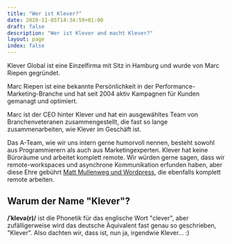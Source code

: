 ```yaml
---
title: "Wer ist Klever?"
date: 2020-11-05T14:34:59+01:00
draft: false
description: "Wer ist Klever and macht Klever?"
layout: page
index: false
---
```


Klever Global ist eine Einzelfirma mit Sitz in Hamburg und wurde von Marc Riepen gegründet.

Marc Riepen ist eine bekannte Persönlichkeit in der Performance-Marketing-Branche und hat seit 2004 aktiv Kampagnen für Kunden gemanagt und optimiert.

Marc ist der CEO hinter Klever und hat ein ausgewähltes Team von Branchenveteranen zusammengestellt, die fast so lange zusammenarbeiten, wie Klever im Geschäft ist.

Das A-Team, wie wir uns intern gerne humorvoll nennen, besteht sowohl aus Programmierern als auch aus Marketingexperten.
Klever hat keine Büroräume und arbeitet komplett remote. Wir würden gerne sagen, dass wir remote-workspaces und asynchrone Kommunikation erfunden haben, aber diese Ehre gebührt [Matt Mullenweg und Wordpress](https://ma.tt/2020/04/five-levels-of-autonomy/), die ebenfalls komplett remote arbeiten.

## Warum der Name "Klever"?
**/ˈklevə(r)/** ist die Phonetik für das englische Wort "clever", aber zufälligerweise wird das deutsche Äquivalent fast genau so geschrieben, "Klever". Also dachten wir, dass ist, nun ja, irgendwie Klever... :)